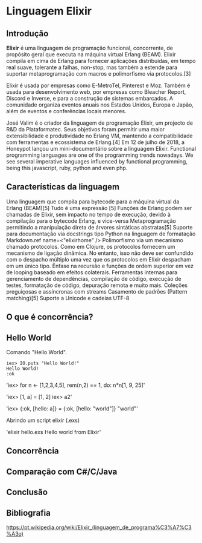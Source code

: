 # Linguagem Elixir

## Introdução

**Elixir** é uma linguagem de programação funcional, concorrente, de propósito geral que executa na máquina virtual Erlang (BEAM). Elixir compila em cima de Erlang para fornecer aplicações distribuídas, em tempo real suave, tolerante a falhas, non-stop, mas também a estende para suportar metaprogramação com macros e polimorfismo via protocolos.[3]


Elixir é usada por empresas como E-MetroTel, Pinterest e Moz. Também é usada para desenvolvimento web, por empresas como Bleacher Report, Discord e Inverse, e para a construção de sistemas embarcados. A comunidade organiza eventos anuais nos Estados Unidos, Europa e Japão, além de eventos e conferências locais menores.

José Valim é o criador da linguagem de programação Elixir, um projecto de R&D da Plataformatec. Seus objetivos foram permitir uma maior extensibilidade e produtividade no Erlang VM, mantendo a compatibilidade com ferramentas e ecossistema de Erlang.[4]
Em 12 de julho de 2018, a Honeypot lançou um mini-documentário sobre a linguagem Elixir.
Functional programming languages are one of the programming trends nowadays. We see several imperative languages influenced by functional programming, being this javascript, ruby, python and even php.

## Características da linguagem


Uma linguagem que compila para bytecode para a máquina virtual da Erlang (BEAM)[5]
Tudo é uma expressão [5]
Funções de Erlang podem ser chamadas de Elixir, sem impacto no tempo de execução, devido à compilação para o bytecode Erlang, e vice-versa
Metaprogramação permitindo a manipulação direta de árvores sintáticas abstratas[5]
Suporte para documentação via docstrings tipo Python na linguagem de formatação Markdown.ref name=<"elixirhome" />
Polimorfismo via um mecanismo chamado protocolos. Como em Clojure, os protocolos fornecem um mecanismo de ligação dinâmica. No entanto, isso não deve ser confundido com o despacho múltiplo uma vez que os protocolos em Elixir despacham em um único tipo.
Ênfase na recursão e funções de ordem superior em vez de looping baseado em efeitos colaterais.
Ferramentas internas para gerenciamento de dependências, compilação de código, execução de testes, formatação de código, depuração remota e muito mais.
Coleções preguiçosas e assíncronas com streams
Casamento de padrões (Pattern matching)[5]
Suporte a Unicode e cadeias UTF-8

## O que é concorrência? 

## Hello World
Comando "Hello World".
~~~
iex> IO.puts "Hello World!"
Hello World!
:ok
~~~

'iex> for n <- [1,2,3,4,5], rem(n,2) == 1, do: n*n[1, 9, 25]'

'iex> [1, a] = [1, 2]
iex> a2'

'iex> {:ok, [hello: a]} = {:ok, [hello: "world"]}
"world"'

Abrindo um script elixir (.exs)

'elixir hello.exs 
Hello world from Elixir'



## Concorrência

## Comparação com C#/C/Java

## Conclusão

## Bibliografia
https://pt.wikipedia.org/wiki/Elixir_(linguagem_de_programa%C3%A7%C3%A3o)
